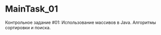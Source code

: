 # MainTask_01
Контрольное задание #01: Использование массивов в Java. Алгоритмы сортировки и поиска.
